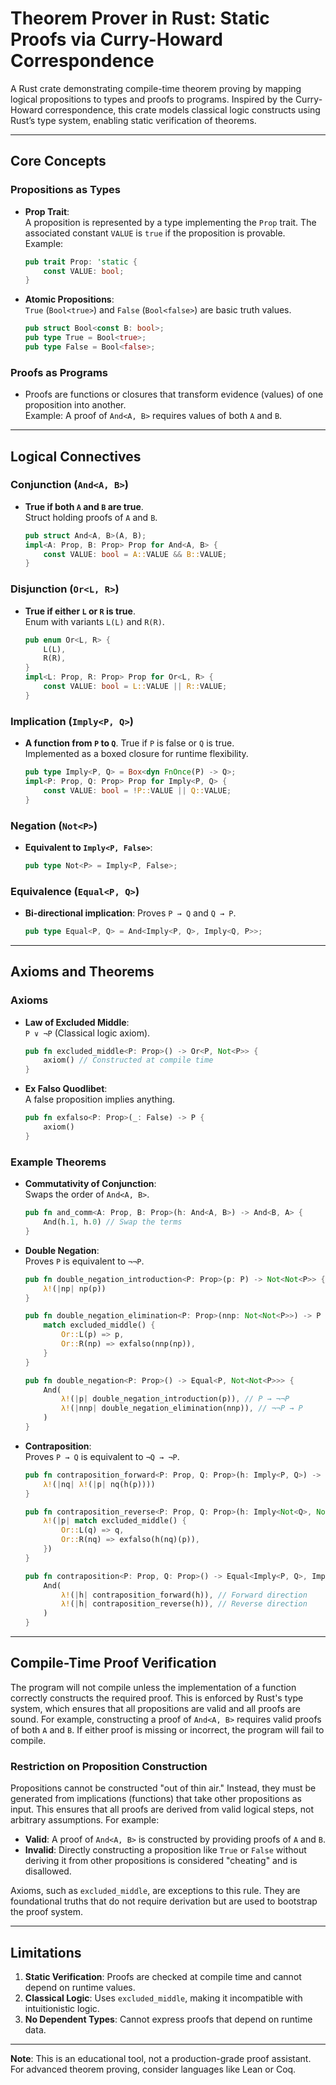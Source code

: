 # Theorem Prover in Rust: Static Proofs via Curry-Howard Correspondence

A Rust crate demonstrating compile-time theorem proving by mapping logical propositions to types and proofs to programs. Inspired by the Curry-Howard correspondence, this crate models classical logic constructs using Rust’s type system, enabling static verification of theorems.

---

## Core Concepts

### Propositions as Types
- **Prop Trait**:  
  A proposition is represented by a type implementing the `Prop` trait. The associated constant `VALUE` is `true` if the proposition is provable.  
  Example:
  ```rust
  pub trait Prop: 'static {
      const VALUE: bool;
  }
  ```

- **Atomic Propositions**:  
  `True` (`Bool<true>`) and `False` (`Bool<false>`) are basic truth values.  
  ```rust
  pub struct Bool<const B: bool>;
  pub type True = Bool<true>;
  pub type False = Bool<false>;
  ```

### Proofs as Programs
- Proofs are functions or closures that transform evidence (values) of one proposition into another.  
  Example: A proof of `And<A, B>` requires values of both `A` and `B`.

---

## Logical Connectives

### Conjunction (`And<A, B>`)
- **True if both `A` and `B` are true**.  
  Struct holding proofs of `A` and `B`.  
  ```rust
  pub struct And<A, B>(A, B);
  impl<A: Prop, B: Prop> Prop for And<A, B> {
      const VALUE: bool = A::VALUE && B::VALUE;
  }
  ```

### Disjunction (`Or<L, R>`)
- **True if either `L` or `R` is true**.  
  Enum with variants `L(L)` and `R(R)`.  
  ```rust
  pub enum Or<L, R> {
      L(L),
      R(R),
  }
  impl<L: Prop, R: Prop> Prop for Or<L, R> {
      const VALUE: bool = L::VALUE || R::VALUE;
  }
  ```

### Implication (`Imply<P, Q>`)
- **A function from `P` to `Q`**. True if `P` is false or `Q` is true.  
  Implemented as a boxed closure for runtime flexibility.  
  ```rust
  pub type Imply<P, Q> = Box<dyn FnOnce(P) -> Q>;
  impl<P: Prop, Q: Prop> Prop for Imply<P, Q> {
      const VALUE: bool = !P::VALUE || Q::VALUE;
  }
  ```

### Negation (`Not<P>`)
- **Equivalent to `Imply<P, False>`**:  
  ```rust
  pub type Not<P> = Imply<P, False>;
  ```

### Equivalence (`Equal<P, Q>`)
- **Bi-directional implication**: Proves `P → Q` and `Q → P`.  
  ```rust
  pub type Equal<P, Q> = And<Imply<P, Q>, Imply<Q, P>>;
  ```

---

## Axioms and Theorems

### Axioms
- **Law of Excluded Middle**:  
  `P ∨ ¬P` (Classical logic axiom).  
  ```rust
  pub fn excluded_middle<P: Prop>() -> Or<P, Not<P>> {
      axiom() // Constructed at compile time
  }
  ```

- **Ex Falso Quodlibet**:  
  A false proposition implies anything.  
  ```rust
  pub fn exfalso<P: Prop>(_: False) -> P {
      axiom()
  }
  ```

### Example Theorems
- **Commutativity of Conjunction**:  
  Swaps the order of `And<A, B>`.  
  ```rust
  pub fn and_comm<A: Prop, B: Prop>(h: And<A, B>) -> And<B, A> {
      And(h.1, h.0) // Swap the terms
  }
  ```

- **Double Negation**:  
  Proves `P` is equivalent to `¬¬P`.  
  ```rust
  pub fn double_negation_introduction<P: Prop>(p: P) -> Not<Not<P>> {
      λ!(|np| np(p))
  }

  pub fn double_negation_elimination<P: Prop>(nnp: Not<Not<P>>) -> P {
      match excluded_middle() {
          Or::L(p) => p,
          Or::R(np) => exfalso(nnp(np)),
      }
  }
  
  pub fn double_negation<P: Prop>() -> Equal<P, Not<Not<P>>> {
      And(
          λ!(|p| double_negation_introduction(p)), // P → ¬¬P
          λ!(|nnp| double_negation_elimination(nnp)), // ¬¬P → P
      )
  }
  ```

- **Contraposition**:  
  Proves `P → Q` is equivalent to `¬Q → ¬P`.  
  ```rust
  pub fn contraposition_forward<P: Prop, Q: Prop>(h: Imply<P, Q>) -> Imply<Not<Q>, Not<P>> {
      λ!(|nq| λ!(|p| nq(h(p))))
  }

  pub fn contraposition_reverse<P: Prop, Q: Prop>(h: Imply<Not<Q>, Not<P>>) -> Imply<P, Q> {
      λ!(|p| match excluded_middle() {
          Or::L(q) => q,
          Or::R(nq) => exfalso(h(nq)(p)),
      })
  }

  pub fn contraposition<P: Prop, Q: Prop>() -> Equal<Imply<P, Q>, Imply<Not<Q>, Not<P>>> {
      And(
          λ!(|h| contraposition_forward(h)), // Forward direction
          λ!(|h| contraposition_reverse(h)), // Reverse direction
      )
  }
  ```

---

## Compile-Time Proof Verification
The program will not compile unless the implementation of a function correctly constructs the required proof. This is enforced by Rust's type system, which ensures that all propositions are valid and all proofs are sound. For example, constructing a proof of `And<A, B>` requires valid proofs of both `A` and `B`. If either proof is missing or incorrect, the program will fail to compile.

### Restriction on Proposition Construction
Propositions cannot be constructed "out of thin air." Instead, they must be generated from implications (functions) that take other propositions as input. This ensures that all proofs are derived from valid logical steps, not arbitrary assumptions. For example:
- **Valid**: A proof of `And<A, B>` is constructed by providing proofs of `A` and `B`.
- **Invalid**: Directly constructing a proposition like `True` or `False` without deriving it from other propositions is considered "cheating" and is disallowed.

Axioms, such as `excluded_middle`, are exceptions to this rule. They are foundational truths that do not require derivation but are used to bootstrap the proof system.

---

## Limitations
1. **Static Verification**: Proofs are checked at compile time and cannot depend on runtime values.
2. **Classical Logic**: Uses `excluded_middle`, making it incompatible with intuitionistic logic.
3. **No Dependent Types**: Cannot express proofs that depend on runtime data.

---


**Note**: This is an educational tool, not a production-grade proof assistant. For advanced theorem proving, consider languages like Lean or Coq.
